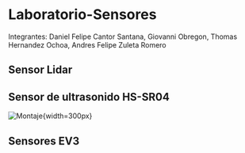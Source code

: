 # Laboratorio-Sensores

Integrantes: Daniel Felipe Cantor Santana, Giovanni Obregon, Thomas Hernandez Ochoa, Andres Felipe Zuleta Romero


## Sensor Lidar
    


## Sensor de ultrasonido HS-SR04
![Montaje](https://github.dev/FRM-2024-1S-Grupo-2/Laboratorio-Sensores/blob/ec624020338513a2e24da19730b2a74c196372c4/Imagenes/Montaje.jpg){width=300px}


## Sensores EV3


